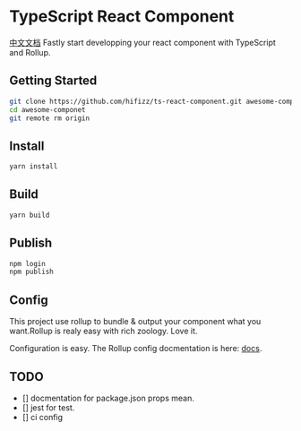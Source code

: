# TypeScript React Component

[中文文档](./README_zh_CN.md)
Fastly start developping your react component with TypeScript and Rollup.

## Getting Started

```bash
git clone https://github.com/hifizz/ts-react-component.git awesome-componet
cd awesome-componet
git remote rm origin
```

## Install

```bash
yarn install
```

## Build

```bash
yarn build
```

## Publish

```bash
npm login
npm publish
```

## Config

This project use rollup to bundle & output your component what you want.Rollup is realy easy with rich zoology. Love it.

Configuration is easy. The Rollup config docmentation is here: [docs](https://rollupjs.org/guide/en).

## TODO

- [] docmentation for package.json props mean.
- [] jest for test.
- [] ci config
